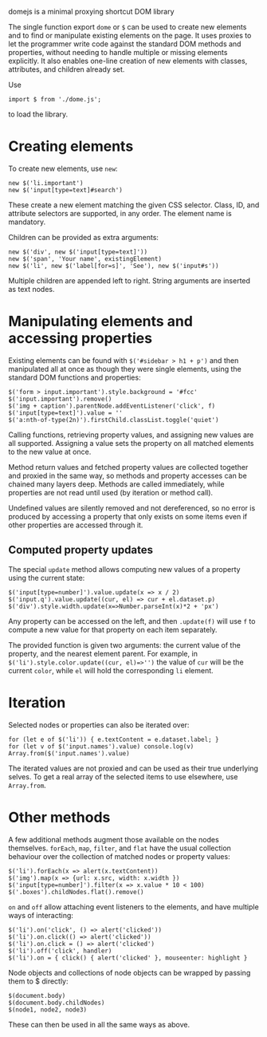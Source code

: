 domejs is a minimal proxying shortcut DOM library

The single function export `dome` or `$` can be used to create
new elements and to find or manipulate existing elements on the
page. It uses proxies to let the programmer write code against
the standard DOM methods and properties, without needing to
handle multiple or missing elements explicitly. It also
enables one-line creation of new elements with classes,
attributes, and children already set.

Use

    import $ from './dome.js';
to load the library.

# Creating elements

To create new elements, use `new`:

    new $('li.important')
    new $('input[type=text]#search')
These create a new element matching the given CSS selector.
Class, ID, and attribute selectors are supported, in any order.
The element name is mandatory.

Children can be provided as extra arguments:

    new $('div', new $('input[type=text]'))
    new $('span', 'Your name', existingElement)
    new $('li', new $('label[for=s]', 'See'), new $('input#s'))
Multiple children are appended left to right. String arguments
are inserted as text nodes.

# Manipulating elements and accessing properties

Existing elements can be found with `$('#sidebar > h1 + p')`
and then manipulated all at once as though they were single
elements, using the standard DOM functions and properties:

    $('form > input.important').style.background = '#fcc'
    $('input.important').remove()
    $('img + caption').parentNode.addEventListener('click', f)
    $('input[type=text]').value = ''
    $('a:nth-of-type(2n)').firstChild.classList.toggle('quiet')
Calling functions, retrieving property values, and assigning
new values are all supported. Assigning a value sets the
property on all matched elements to the new value at once.

Method return values and fetched property values are collected
together and proxied in the same way, so methods and property
accesses can be chained many layers deep. Methods are called
immediately, while properties are not read until used (by
iteration or method call).

Undefined values are silently removed and not dereferenced, so
no error is produced by accessing a property that only exists
on some items even if other properties are accessed through it.

## Computed property updates

The special `update` method allows computing new values of a
property using the current state:

    $('input[type=number]').value.update(x => x / 2)
    $('input.q').value.update((cur, el) => cur + el.dataset.p)
    $('div').style.width.update(x=>Number.parseInt(x)*2 + 'px')
Any property can be accessed on the left, and then `.update(f)`
will use `f` to compute a new value for that property on each
item separately.

The provided function is given two arguments: the current value
of the property, and the nearest element parent. For example,
in `$('li').style.color.update((cur, el)=>'')` the value of
`cur` will be the current `color`, while `el` will hold the
corresponding `li` element.

# Iteration

Selected nodes or properties can also be iterated over:

    for (let e of $('li')) { e.textContent = e.dataset.label; }
    for (let v of $('input.names').value) console.log(v)
    Array.from($('input.names').value)
The iterated values are not proxied and can be used as their
true underlying selves. To get a real array of the selected
items to use elsewhere, use `Array.from`.

# Other methods

A few additional methods augment those available on the
nodes themselves. `forEach`, `map`, `filter`, and `flat` have
the usual collection behaviour over the collection of matched
nodes or property values:

    $('li').forEach(x => alert(x.textContent))
    $('img').map(x => {url: x.src, width: x.width })
    $('input[type=number]').filter(x => x.value * 10 < 100)
    $('.boxes').childNodes.flat().remove()

`on` and `off` allow attaching event listeners to the elements,
and have multiple ways of interacting:

    $('li').on('click', () => alert('clicked'))
    $('li').on.click(() => alert('clicked'))
    $('li').on.click = () => alert('clicked')
    $('li').off('click', handler)
    $('li').on = { click() { alert('clicked' }, mouseenter: highlight }

Node objects and collections of node objects can be wrapped by
passing them to $ directly:

    $(document.body)
    $(document.body.childNodes)
    $(node1, node2, node3)

These can then be used in all the same ways as above.
